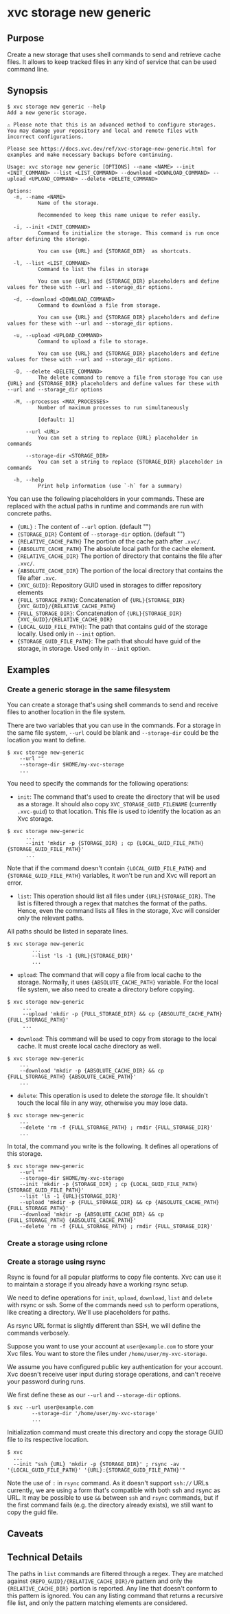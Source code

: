 # xvc storage new generic

## Purpose

Create a new storage that uses shell commands to send and retrieve cache files. 
It allows to keep tracked files in any kind of service that can be used command line.

## Synopsis 

```console
$ xvc storage new generic --help
Add a new generic storage.

⚠️ Please note that this is an advanced method to configure storages. You may damage your repository and local and remote files with incorrect configurations.

Please see https://docs.xvc.dev/ref/xvc-storage-new-generic.html for examples and make necessary backups before continuing.

Usage: xvc storage new generic [OPTIONS] --name <NAME> --init <INIT_COMMAND> --list <LIST_COMMAND> --download <DOWNLOAD_COMMAND> --upload <UPLOAD_COMMAND> --delete <DELETE_COMMAND>

Options:
  -n, --name <NAME>
          Name of the storage.
          
          Recommended to keep this name unique to refer easily.

  -i, --init <INIT_COMMAND>
          Command to initialize the storage. This command is run once after defining the storage.
          
          You can use {URL} and {STORAGE_DIR}  as shortcuts.

  -l, --list <LIST_COMMAND>
          Command to list the files in storage
          
          You can use {URL} and {STORAGE_DIR} placeholders and define values for these with --url and --storage_dir options.

  -d, --download <DOWNLOAD_COMMAND>
          Command to download a file from storage.
          
          You can use {URL} and {STORAGE_DIR} placeholders and define values for these with --url and --storage_dir options.

  -u, --upload <UPLOAD_COMMAND>
          Command to upload a file to storage.
          
          You can use {URL} and {STORAGE_DIR} placeholders and define values for these with --url and --storage_dir options.

  -D, --delete <DELETE_COMMAND>
          The delete command to remove a file from storage You can use {URL} and {STORAGE_DIR} placeholders and define values for these with --url and --storage_dir options

  -M, --processes <MAX_PROCESSES>
          Number of maximum processes to run simultaneously
          
          [default: 1]

      --url <URL>
          You can set a string to replace {URL} placeholder in commands

      --storage-dir <STORAGE_DIR>
          You can set a string to replace {STORAGE_DIR} placeholder in commands

  -h, --help
          Print help information (use `-h` for a summary)
```

You can use the following placeholders in your commands. 
These are replaced with the actual paths in runtime and commands are run with concrete paths. 

- `{URL}` : The content of `--url` option. (default "")
- `{STORAGE_DIR}` Content of `--storage-dir`  option. (default "")
- `{RELATIVE_CACHE_PATH}` The portion of the cache path after `.xvc/`. 
- `{ABSOLUTE_CACHE_PATH}` The absolute local path for the cache element. 
- `{RELATIVE_CACHE_DIR}` The portion of directory that contains the file after `.xvc/`.
- `{ABSOLUTE_CACHE_DIR}` The portion of the local directory that contains the file after `.xvc`.
- `{XVC_GUID}`: Repository GUID used in storages to differ repository elements
- `{FULL_STORAGE_PATH}`: Concatenation of `{URL}{STORAGE_DIR}{XVC_GUID}/{RELATIVE_CACHE_PATH}` 
- `{FULL_STORAGE_DIR}`: Concatenation of `{URL}{STORAGE_DIR}{XVC_GUID}/{RELATIVE_CACHE_DIR}`
- `{LOCAL_GUID_FILE_PATH}`: The path that contains guid of the storage locally. Used only in `--init` option. 
- `{STORAGE_GUID_FILE_PATH}`: The path that should have guid of the storage, in storage. Used only in `--init` option. 

## Examples

### Create a generic storage in the same filesystem

You can create a storage that's using shell commands to send and receive files to another location in the file system. 

There are two variables that you can use in the commands. 
For a storage in the same file system, `--url` could be blank and `--storage-dir` could be the location you want to define. 

```shell
$ xvc storage new-generic
    --url ""
    --storage-dir $HOME/my-xvc-storage
    ...
```

You need to specify the commands for the following operations: 

- `init`: The command that's used to create the directory that will be used as a storage. 
It should also copy `XVC_STORAGE_GUID_FILENAME` (currently `.xvc-guid`) to that location. 
This file is used to identify the location as an Xvc storage. 

```shell
$ xvc storage new-generic
      ...
      --init 'mkdir -p {STORAGE_DIR} ; cp {LOCAL_GUID_FILE_PATH} {STORAGE_GUID_FILE_PATH}'
      ...
```

Note that if the command doesn't contain `{LOCAL_GUID_FILE_PATH}` and `{STORAGE_GUID_FILE_PATH}` variables, it won't be run and Xvc will report an error.

- `list`: This operation should list all files under `{URL}{STORAGE_DIR}`.
The list is filtered through a regex that matches the format of the paths. 
Hence, even the command lists all files in the storage, Xvc will consider only the relevant paths.

All paths should be listed in separate lines. 

```shell
$ xvc storage new-generic
        ...
        --list 'ls -1 {URL}{STORAGE_DIR}'
        ...
```

- `upload`: The command that will copy a file from local cache to the storage. 
Normally, it uses `{ABSOLUTE_CACHE_PATH}` variable.
For the local file system, we also need to create a directory before copying. 

```shell
$ xvc storage new-generic
     ...
     --upload 'mkdir -p {FULL_STORAGE_DIR} && cp {ABSOLUTE_CACHE_PATH} {FULL_STORAGE_PATH}'
     ...
```

- `download`: This command will be used to copy from storage to the local cache. 
It must create local cache directory as well. 

```shell
$ xvc storage new-generic
    ...
    --download 'mkdir -p {ABSOLUTE_CACHE_DIR} && cp {FULL_STORAGE_PATH} {ABSOLUTE_CACHE_PATH}'
    ...
```

- `delete`: This operation is used to delete the _storage_ file. 
It shouldn't touch the local file in any way, otherwise you may lose data. 

```shell
$ xvc storage new-generic
    ...
    --delete 'rm -f {FULL_STORAGE_PATH} ; rmdir {FULL_STORAGE_DIR}'
    ...
```

In total, the command you write is the following. 
It defines all operations of this storage. 

```shell
$ xvc storage new-generic
    --url ""
    --storage-dir $HOME/my-xvc-storage
    --init 'mkdir -p {STORAGE_DIR} ; cp {LOCAL_GUID_FILE_PATH} {STORAGE_GUID_FILE_PATH}'
    --list 'ls -1 {URL}{STORAGE_DIR}'
    --upload 'mkdir -p {FULL_STORAGE_DIR} && cp {ABSOLUTE_CACHE_PATH} {FULL_STORAGE_PATH}'
    --download 'mkdir -p {ABSOLUTE_CACHE_DIR} && cp {FULL_STORAGE_PATH} {ABSOLUTE_CACHE_PATH}'
    --delete 'rm -f {FULL_STORAGE_PATH} ; rmdir {FULL_STORAGE_DIR}'
```

### Create a storage using rclone

### Create a storage using rsync

Rsync is found for all popular platforms to copy file contents. 
Xvc can use it to maintain a storage if you already have a working rsync setup.

We need to define operations for `init`, `upload`, `download`, `list` and `delete` with rsync or ssh. 
Some of the commands need `ssh` to perform operations, like creating a directory. 
We'll use placeholders for paths. 

As rsync URL format is slightly different than SSH, we will define the commands verbosely. 

Suppose you want to use your account at `user@example.com` to store your Xvc files. 
You want to store the files under `/home/user/my-xvc-storage`. 

We assume you have configured public key authentication for your account. 
Xvc doesn't receive user input during storage operations, and can't receive your password during runs. 

We first define these as our `--url` and `--storage-dir` options. 

```shell
$ xvc --url user@example.com 
        --storage-dir '/home/user/my-xvc-storage'
        ...
```

Initialization command must create this directory and copy the storage GUID file to its respective location. 

```shell
$ xvc 
  ...
  --init "ssh {URL} 'mkdir -p {STORAGE_DIR}' ; rsync -av '{LOCAL_GUID_FILE_PATH}' '{URL}:{STORAGE_GUID_FILE_PATH}'"
```

Note the use of `:` in `rsync` command. 
As it doesn't support `ssh://` URLs currently, we are using a form that's compatible with both ssh and rsync as URL.
It may be possible to use `&&` between `ssh` and `rsync` commands, but if the first command fails (e.g. the directory already exists), we still want to copy the guid file. 


## Caveats

## Technical Details

The paths in `list` commands are filtered through a regex. 
They are matched against `{REPO_GUID}/{RELATIVE_CACHE_DIR}/0` pattern and only the `{RELATIVE_CACHE_DIR}` portion is reported.
Any line that doesn't conform to this pattern is ignored. 
You can any listing command that returns a recursive file list, and only the pattern matching elements are considered.
